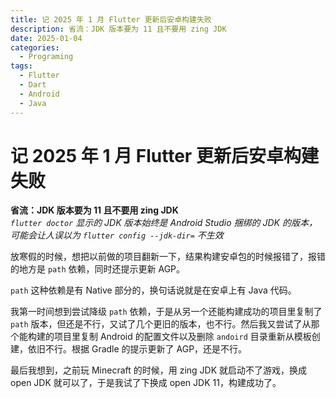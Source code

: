 ```yaml
---
title: 记 2025 年 1 月 Flutter 更新后安卓构建失败
description: 省流：JDK 版本要为 11 且不要用 zing JDK
date: 2025-01-04
categories:
  - Programing
tags:
  - Flutter
  - Dart
  - Android
  - Java
---
```


# 记 2025 年 1 月 Flutter 更新后安卓构建失败

**省流：JDK 版本要为 11 且不要用 zing JDK**  
_`flutter doctor` 显示的 JDK 版本始终是 Android Studio 捆绑的 JDK 的版本，可能会让人误以为 `flutter config --jdk-dir=` 不生效_

放寒假的时候，想把以前做的项目翻新一下，结果构建安卓包的时候报错了，报错的地方是 `path` 依赖，同时还提示更新 AGP。

`path` 这种依赖是有 Native 部分的，换句话说就是在安卓上有 Java 代码。

我第一时间想到尝试降级 `path` 依赖，于是从另一个还能构建成功的项目里复制了 `path` 版本，但还是不行，又试了几个更旧的版本，也不行。然后我又尝试了从那个能构建的项目里复制 Android 的配置文件以及删除 `andoird` 目录重新从模板创建，依旧不行。根据 Gradle 的提示更新了 AGP，还是不行。

最后我想到，之前玩 Minecraft 的时候，用 zing JDK 就启动不了游戏，换成 open JDK 就可以了，于是我试了下换成 open JDK 11，构建成功了。

